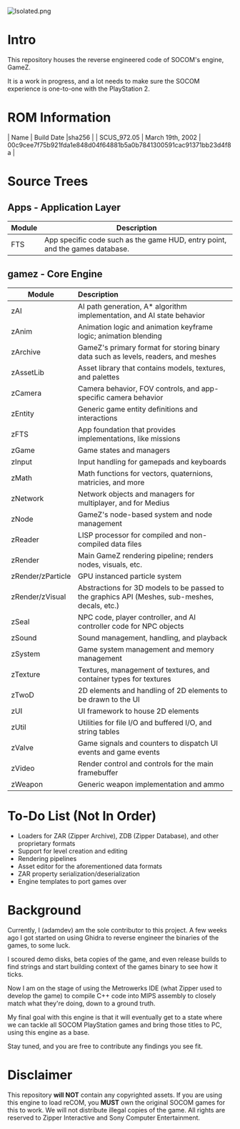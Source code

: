 ![Isolated.png](https://github.com/Not-Enough-Photons/reCOM/blob/main/img/recom-logo.png?raw=true)

# Intro
This repository houses the reverse engineered code of SOCOM's engine, GameZ.

It is a work in progress, and a lot needs to make sure the SOCOM experience is one-to-one with the PlayStation 2.

# ROM Information
| Name | Build Date |sha256 |
| SCUS_972.05 | March 19th, 2002 | 00c9cee7f75b921fda1e848d04f64881b5a0b7841300591cac91371bb23d4f8a |

# Source Trees
## Apps - Application Layer
| Module | Description |
| ------ | ----------- |
| FTS | App specific code such as the game HUD, entry point, and the games database. |

## gamez - Core Engine
| Module | Description |
| ------ | :---------- |
| zAI | AI path generation, A* algorithm implementation, and AI state behavior |
| zAnim | Animation logic and animation keyframe logic; animation blending |
| zArchive | GameZ's primary format for storing binary data such as levels, readers, and meshes |
| zAssetLib | Asset library that contains models, textures, and palettes |
| zCamera | Camera behavior, FOV controls, and app-specific camera behavior |
| zEntity | Generic game entity definitions and interactions |
| zFTS | App foundation that provides implementations, like missions |
| zGame | Game states and managers |
| zInput | Input handling for gamepads and keyboards |
| zMath | Math functions for vectors, quaternions, matricies, and more |
| zNetwork | Network objects and managers for multiplayer, and for Medius |
| zNode | GameZ's node-based system and node management |
| zReader | LISP processor for compiled and non-compiled data files |
| zRender | Main GameZ rendering pipeline; renders nodes, visuals, etc. |
| zRender/zParticle | GPU instanced particle system |
| zRender/zVisual | Abstractions for 3D models to be passed to the graphics API (Meshes, sub-meshes, decals, etc.) |
| zSeal | NPC code, player controller, and AI controller code for NPC objects |
| zSound | Sound management, handling, and playback |
| zSystem | Game system management and memory management |
| zTexture | Textures, management of textures, and container types for textures |
| zTwoD | 2D elements and handling of 2D elements to be drawn to the UI |
| zUI | UI framework to house 2D elements |
| zUtil | Utilities for file I/O and buffered I/O, and string tables |
| zValve | Game signals and counters to dispatch UI events and game events |
| zVideo | Render control and controls for the main framebuffer |
| zWeapon | Generic weapon implementation and ammo |


# To-Do List (Not In Order)
- Loaders for ZAR (Zipper Archive), ZDB (Zipper Database), and other proprietary formats
- Support for level creation and editing
- Rendering pipelines
- Asset editor for the aforementioned data formats
- ZAR property serialization/deserialization
- Engine templates to port games over

# Background
Currently, I (adamdev) am the sole contributor to this project. A few weeks ago I got started on using Ghidra to reverse engineer the binaries of the games, to some luck.

I scoured demo disks, beta copies of the game, and even release builds to find strings and start building context of the games binary to see how it ticks.

Now I am on the stage of using the Metrowerks IDE (what Zipper used to develop the game) to compile C++ code into MIPS assembly to closely match what they're doing, down to a ground truth.

My final goal with this engine is that it will eventually get to a state where we can tackle all SOCOM PlayStation games and bring those titles to PC, using this engine as a base.

Stay tuned, and you are free to contribute any findings you see fit.

# Disclaimer
This repository **will NOT** contain any copyrighted assets. If you are using this engine to load reCOM, you **MUST** own the original SOCOM games for this to work.
We will not distribute illegal copies of the game.
All rights are reserved to Zipper Interactive and Sony Computer Entertainment.
